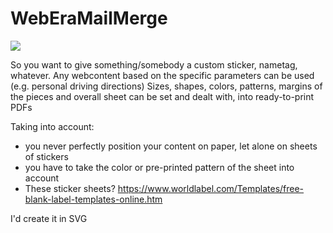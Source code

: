 # WebEraMailMerge

![](https://repository-images.githubusercontent.com/6804083/c537fc80-bb5f-11eb-8353-909c799edd43)

So you want to give something/somebody a custom sticker, nametag, whatever.
Any webcontent based on the specific parameters can be used (e.g. personal driving directions)
Sizes, shapes, colors, patterns, margins of the pieces and overall sheet can be set and dealt with, into ready-to-print PDFs

Taking into account:
- you never perfectly position your content on paper, let alone on sheets of stickers
- you have to take the color or pre-printed pattern of the sheet into account
- These sticker sheets? https://www.worldlabel.com/Templates/free-blank-label-templates-online.htm

I'd create it in SVG
